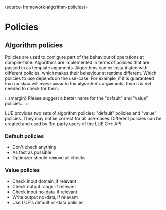 (source-framework-algorithm-policies)=
# Policies


## Algorithm policies

Policies are used to configure part of the behaviour of operations at compile-time. Algorithms are implemented
in terms of policies that are passed in as template arguments. Algorithms can be instantiated with different
policies, which makes their behaviour at runtime different. Which policies to use depends on the use-case. For
example, if it is guaranteed that no-data will never occur in the algorithm's arguments, then it is not
needed to check for them.

:::{margin}
Please suggest a better name for the "default" and "value" policies...
:::

LUE provides two sets of algorithm policies: "default" policies and "value" policies. They may not be correct
for all use-cases. Different policies can be created and used by 3rd-party users of the LUE C++ API.


### Default policies

- Don't check anything
- As fast as possible
- Optimizer should remove all checks


### Value policies

- Check input domain, if relevant
- Check output range, if relevant
- Check input no-data, if relevant
- Write output no-data, if relevant
- Use LUE's default no-data policies
